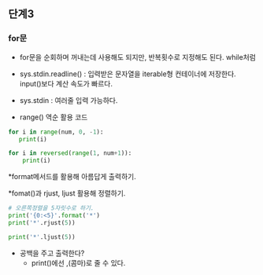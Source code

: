## 단계3

### for문

* for문을 순회하며 꺼내는데 사용해도 되지만, 반복횟수로 지정해도 된다. while처럼

* sys.stdin.readline() : 입력받은 문자열을 iterable형 컨테이너에 저장한다. input()보다 계산 속도가 빠르다.
* sys.stdin : 여러줄 입력 가능하다.
* range() 역순 활용 코드

```python
for i in range(num, 0, -1):
   print(i)

for i in reversed(range(1, num+1)):
    print(i)
```
*format메서드를 활용해 아름답게 출력하기.

*fomat()과 rjust, ljust 활용해 정렬하기.

```python
# 오른쪽정렬을 5자릿수로 하기.
print('{0:<5}'.format('*')
print('*'.rjust(5))

print('*'.ljust(5))
```
* 공백을 주고 출력한다?
	* print()에선 ,(콤마)로 줄 수 있다. 
